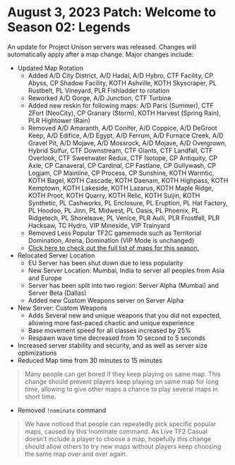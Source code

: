 # August 3, 2023 Patch: Welcome to Season 02: Legends
An update for Project Unison servers was released. Changes will automatically apply after a map change. Major changes include:

* Updated Map Rotation
    * Added A/D City District, A/D Hadal, A/D Hybro, CTF Facility, CP Abyss, CP Shadow Facility, KOTH Ashville, KOTH Skyscraper, PL Rustbelt, PL Vineyard, PLR Fishladder to rotation
    * Reworked A/D Gorge, A/D Junction, CTF Turbine
    * Added new reskin for following maps: A/D Paris (Summer), CTF 2Fort (NeoCity), CP Granary (Storm), KOTH Harvest (Spring Rain), PLR Hightower (Rain)
    * Removed A/D Amaranth, A/D Conifer, A/D Coppice, A/D DeGroot Keep, A/D Edifice, A/D Egypt, A/D Ferrum, A/D Furnace Creek, A/D Gravel Pit, A/D Mojave, A/D Mossrock, A/D Mojave, A/D Overgrown, Hybrid Sulfur, CTF Downstream, CTF Giants, CTF Landfall, CTF Overlook, CTF Sweetwater Redux, CTF Isotope, CP Antiquity, CP Axle, CP Canaveral, CP Cardinal, CP Fastlane, CP Gullywash, CP Logjam, CP Mainline, CP Process, CP Sunshine, KOTH Warmtic, KOTH Bagel, KOTH Cascade, KOTH Daenam, KOTH Highpass, KOTH Kemptown, KOTH Lakeside, KOTH Lazarus, KOTH Maple Ridge, KOTH Proot, KOTH Quarry, KOTH Relic, KOTH Suijin, KOTH Synthetic, PL Cashworks, PL Enclosure, PL Eruption, PL Hat Factory, PL Hoodoo, PL Jinn, PL Midwest, PL Oasis, PL Phoenix, PL Ridgetech, PL Shoreleave, PL Venice, PLR Aulli, PLR Frostfell, PLR Hacksaw, TC Hydro, VIP Mineside, VIP Trainyard
    * Removed Less Popular TF2C gamemode such as Territorial Domination, Arena, Domination (VIP Mode is unchanged)
    * [Click here to check out the full list of maps for this season.](https://raw.githubusercontent.com/Project-Unison/Map-Rotations/main/tf2classic/cfg/mapcycle.txt)
* Relocated Server Location
    * EU Server has been shut down due to less popularity
    * New Server Location: Mumbai, India to server all peoples from Asia and Europe
    * Server has been split into two region: Server Alpha (Mumbai) and Server Beta (Dallas)
    * Added new Custom Weapons server on Server Alpha
* New Server: Custom Weapons
    * Adds Several new and unique weapons that you did not expected, allowing more fast-paced chaotic and unique experience
    * Base movement speed for all classes increased by 25%
    * Respawn wave time decreased from 10 second to 5 seconds
* Increased server stability and security, and as well as server size optimizations
* Reduced Map time from 30 minutes to 15 minutes
> Many people can get bored if they keep playing on same map. This change should prevent players keep playing on same map for long time, allowing to give other maps a chance to play several maps in short time.
* Removed `!nominate` command
> We have noticed that people can repeatedly pick specific popular maps, caused by this !nominate command. As Live TF2 Casual doesn't include a player to choose a map, hopefully this change should allow others to try new maps without players keep choosing the same map over and over again.
